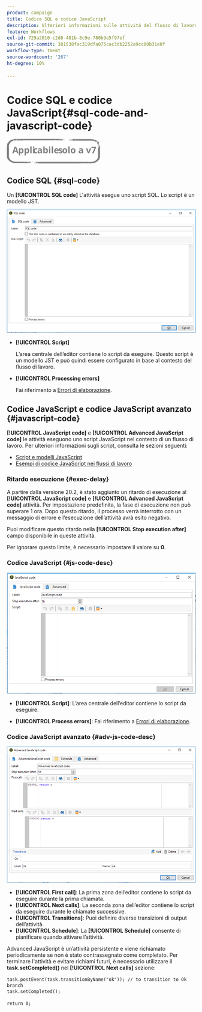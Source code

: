 ```yaml
---
product: campaign
title: Codice SQL e codice JavaScript
description: Ulteriori informazioni sulle attività del flusso di lavoro relative ai codici SQL e JavaScript
feature: Workflows
exl-id: 729a2010-c2d8-481b-8c9e-780b9e5f97ef
source-git-commit: 381538fac319dfa075cac3db2252a9cc80b31e0f
workflow-type: tm+mt
source-wordcount: '267'
ht-degree: 10%

---
```


# Codice SQL e codice JavaScript{#sql-code-and-javascript-code}

![](../../assets/v7-only.svg)

## Codice SQL {#sql-code}

Un **[!UICONTROL SQL code]** L&#39;attività esegue uno script SQL. Lo script è un modello JST.

![](assets/sql_code.png)

* **[!UICONTROL Script]**

   L’area centrale dell’editor contiene lo script da eseguire. Questo script è un modello JST e può quindi essere configurato in base al contesto del flusso di lavoro.

* **[!UICONTROL Processing errors]**

   Fai riferimento a [Errori di elaborazione](monitoring-workflow-execution.md#processing-errors).

## Codice JavaScript e codice JavaScript avanzato {#javascript-code}

**[!UICONTROL JavaScript code]** e **[!UICONTROL Advanced JavaScript code]** le attività eseguono uno script JavaScript nel contesto di un flusso di lavoro. Per ulteriori informazioni sugli script, consulta le sezioni seguenti:

* [Script e modelli JavaScript](javascript-scripts-and-templates.md)
* [Esempi di codice JavaScript nei flussi di lavoro](javascript-in-workflows.md)

### Ritardo esecuzione {#exec-delay}

A partire dalla versione 20.2, è stato aggiunto un ritardo di esecuzione al **[!UICONTROL JavaScript code]** e **[!UICONTROL Advanced JavaScript code]** attività. Per impostazione predefinita, la fase di esecuzione non può superare 1 ora. Dopo questo ritardo, il processo verrà interrotto con un messaggio di errore e l’esecuzione dell’attività avrà esito negativo.

Puoi modificare questo ritardo nella **[!UICONTROL Stop execution after]** campo disponibile in queste attività.

Per ignorare questo limite, è necessario impostare il valore su **0**.

### Codice JavaScript {#js-code-desc}

![](assets/javascript_code.png)

* **[!UICONTROL Script]**: L’area centrale dell’editor contiene lo script da eseguire.

* **[!UICONTROL Process errors]**: Fai riferimento a [Errori di elaborazione](monitoring-workflow-execution.md#processing-errors).

### Codice JavaScript avanzato {#adv-js-code-desc}

![](assets/advanced_javascript_code.png)

* **[!UICONTROL First call]**: La prima zona dell’editor contiene lo script da eseguire durante la prima chiamata.
* **[!UICONTROL Next calls]**: La seconda zona dell’editor contiene lo script da eseguire durante le chiamate successive.
* **[!UICONTROL Transitions]**: Puoi definire diverse transizioni di output dell’attività.
* **[!UICONTROL Schedule]**: La **[!UICONTROL Schedule]** consente di pianificare quando attivare l’attività.

Advanced JavaScript è un’attività persistente e viene richiamato periodicamente se non è stato contrassegnato come completato. Per terminare l&#39;attività e evitare richiami futuri, è necessario utilizzare il **task.setCompleted()** nel **[!UICONTROL Next calls]** sezione:

```
task.postEvent(task.transitionByName("ok")); // to transition to Ok branch
task.setCompleted();

return 0;
```
